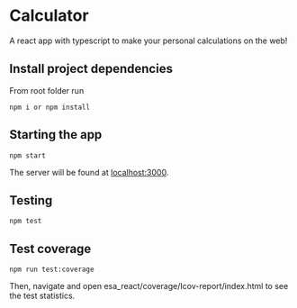 # Calculator

A react app with typescript to make your personal calculations on the web!

## Install project dependencies

From root folder run

```
npm i or npm install
```

## Starting the app

```
npm start
```

The server will be found at [localhost:3000](http://localhost:3000).

## Testing

```
npm test
```

## Test coverage

```
npm run test:coverage
```

Then, navigate and open esa_react/coverage/Icov-report/index.html to see the test statistics.
